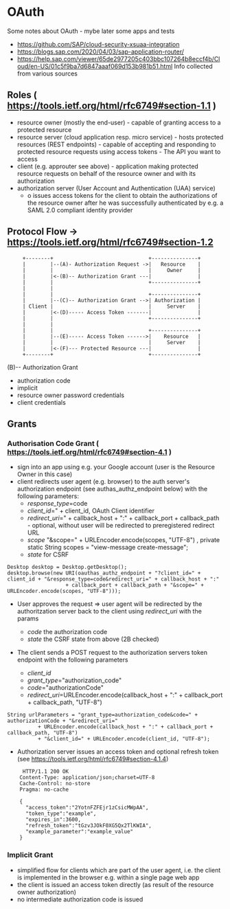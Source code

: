 # OAuth
Some notes about OAuth - mybe later some apps and tests
* https://github.com/SAP/cloud-security-xsuaa-integration
* https://blogs.sap.com/2020/04/03/sap-application-router/
* https://help.sap.com/viewer/65de2977205c403bbc107264b8eccf4b/Cloud/en-US/01c5f9ba7d6847aaaf069d153b981b51.html
Info collected from various sources
## Roles ( https://tools.ietf.org/html/rfc6749#section-1.1 )
* resource owner (mostly the end-user) - capable of granting access to a protected resource 
* resource server (cloud application resp. micro service) - hosts protected resources (REST endpoints) - capable of accepting and responding to protected resource requests using access tokens - The API you want to access
* client (e.g. approuter see above) - application making protected resource requests on behalf of the resource owner and with its authorization
* authorization server (User Account and Authentication (UAA) service) 
  * o	issues access tokens for the client to obtain the authorizations of the resource owner after he was successfully authenticated by e.g. a SAML 2.0 compliant identity provider
## Protocol Flow -> https://tools.ietf.org/html/rfc6749#section-1.2
```
     +--------+                               +---------------+
     |        |--(A)- Authorization Request ->|   Resource    |
     |        |                               |     Owner     |
     |        |<-(B)-- Authorization Grant ---|               |
     |        |                               +---------------+
     |        |
     |        |                               +---------------+
     |        |--(C)-- Authorization Grant -->| Authorization |
     | Client |                               |     Server    |
     |        |<-(D)----- Access Token -------|               |
     |        |                               +---------------+
     |        |
     |        |                               +---------------+
     |        |--(E)----- Access Token ------>|    Resource   |
     |        |                               |     Server    |
     |        |<-(F)--- Protected Resource ---|               |
     +--------+                               +---------------+
```
(B)-- Authorization Grant
* authorization code
* implicit
* resource owner password credentials
* client credentials

## Grants
### Authorisation Code Grant ( https://tools.ietf.org/html/rfc6749#section-4.1 )
* sign into an app using e.g. your Google account (user is the Resource Owner in this case)
* client redirects user agent (e.g. browser) to the auth server's authorization endpoint (see authas_authz_endpoint below) with the following parameters:
  * *response_type*=code
  * *client_id*=" + client_id, OAuth Client identifier
  * *redirect_uri*=" + callback_host + ":" + callback_port + callback_path - optional, without user will be redirected to preregistered redirect URL
  * *scope* "&scope=" + URLEncoder.encode(scopes, "UTF-8") , private static String scopes = "view-message create-message";
  * *state* for CSRF
  
 ```
Desktop desktop = Desktop.getDesktop();
desktop.browse(new URI(oauthas_authz_endpoint + "?client_id=" + client_id + "&response_type=code&redirect_uri=" + callback_host + ":"
                    + callback_port + callback_path + "&scope=" + URLEncoder.encode(scopes, "UTF-8")));
 ```
* User approves the request => user agent will be redirected by the authoritzation server back to the client using *redirect_uri* with the params 
  * *code* the authorization code
  * *state* the CSRF state from above (2B checked)
  
* The client sends a POST request to the authorization servers token endpoint with the following parameters
  * *client_id*
  * *grant_type*="authorization_code"
  * *code*="authorizationCode"
  * *redirect_uri*=URLEncoder.encode(callback_host + ":" + callback_port + callback_path, "UTF-8")

```
String urlParameters = "grant_type=authorization_code&code=" + authorizationCode + "&redirect_uri="
          + URLEncoder.encode(callback_host + ":" + callback_port + callback_path, "UTF-8") 
          + "&client_id=" + URLEncoder.encode(client_id, "UTF-8");
```
* Authorization server issues an access token and optional refresh
   token (see https://tools.ietf.org/html/rfc6749#section-4.1.4)
 ```
      HTTP/1.1 200 OK
     Content-Type: application/json;charset=UTF-8
     Cache-Control: no-store
     Pragma: no-cache

     {
       "access_token":"2YotnFZFEjr1zCsicMWpAA",
       "token_type":"example",
       "expires_in":3600,
       "refresh_token":"tGzv3JOkF0XG5Qx2TlKWIA",
       "example_parameter":"example_value"
     }

 ```
### Implicit Grant
* simplified flow for clients which are part of the user agent, i.e. the client is implemented in the browser e.g. within a single page web app
* the client is issued an access token directly (as result of the resource owner authorization)
* no intermediate authorization code is issued



    
  

